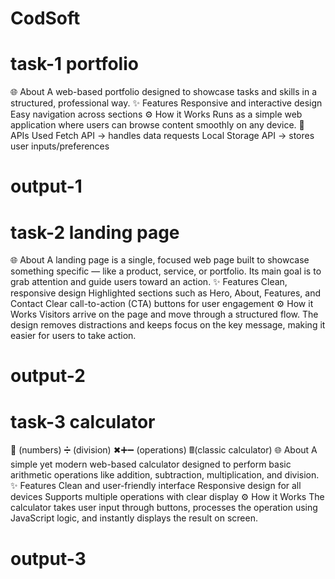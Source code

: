 # CodSoft

# task-1  portfolio
🌐 About
A web-based portfolio designed to showcase tasks and skills in a structured, professional way.
✨ Features
Responsive and interactive design
Easy navigation across sections
⚙ How it Works
Runs as a simple web application where users can browse content smoothly on any device.
🔗 APIs Used
Fetch API → handles data requests
Local Storage API → stores user inputs/preferences
# output-1

# task-2 landing page
🌐 About
A landing page is a single, focused web page built to showcase something specific — like a product, service, or portfolio. Its main goal is to grab attention and guide users toward an action.
✨ Features
Clean, responsive design
Highlighted sections such as Hero, About, Features, and Contact
Clear call-to-action (CTA) buttons for user engagement
⚙ How it Works
Visitors arrive on the page and move through a structured flow. The design removes distractions and keeps focus on the key message, making it easier for users to take action.

# output-2

# task-3  calculator
🔢 (numbers)
➗ (division)
✖➕➖ (operations)
🖩(classic calculator)
🌐 About
A simple yet modern web-based calculator designed to perform basic arithmetic operations like addition, subtraction, multiplication, and division.
✨ Features
Clean and user-friendly interface
Responsive design for all devices
Supports multiple operations with clear display
⚙ How it Works
The calculator takes user input through buttons, processes the operation using JavaScript logic, and instantly displays the result on screen.
# output-3
